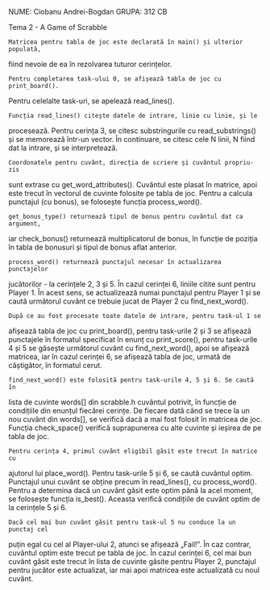 NUME: Ciobanu Andrei-Bogdan
GRUPA: 312 CB

Tema 2 - A Game of Scrabble

    Matricea pentru tabla de joc este declarată în main() și ulterior populată,
fiind nevoie de ea în rezolvarea tuturor cerințelor.

    Pentru completarea task-ului 0, se afișează tabla de joc cu print_board().
Pentru celelalte task-uri, se apelează read_lines().

    Funcția read_lines() citește datele de intrare, linie cu linie, și le
procesează. Pentru cerința 3, se citesc substringurile cu read_substrings() și
se memorează într-un vector. În continuare, se citesc cele N linii, N fiind dat
la intrare, și se interpretează.

    Coordonatele pentru cuvânt, direcția de scriere și cuvântul propriu-zis
sunt extrase cu get_word_attributes(). Cuvântul este plasat în matrice, apoi
este trecut în vectorul de cuvinte folosite pe tabla de joc. Pentru a calcula
punctajul (cu bonus), se folosește funcția process_word().

    get_bonus_type() returnează tipul de bonus pentru cuvântul dat ca argument,
iar check_bonus() returnează multiplicatorul de bonus, în funcție de poziția
în tabla de bonusuri și tipul de bonus aflat anterior.

    process_word() returnează punctajul necesar în actualizarea punctajelor
jucătorilor - la cerințele 2, 3 și 5. În cazul cerinței 6, liniile citite sunt
pentru Player 1. În acest sens, se actualizează numai punctajul pentru Player 1
și se caută următorul cuvânt ce trebuie jucat de Player 2 cu find_next_word().

    După ce au fost procesate toate datele de intrare, pentru task-ul 1 se
afișează tabla de joc cu print_board(), pentru task-urile 2 și 3 se afișează
punctajele în formatul specificat în enunț cu print_score(), pentru task-urile
4 și 5 se găsește următorul cuvânt cu find_next_word(), apoi se afișează
matricea, iar în cazul cerinței 6, se afișează tabla de joc, urmată de
câștigător, în formatul cerut.

    find_next_word() este folosită pentru task-urile 4, 5 și 6. Se caută în
lista de cuvinte words[] din scrabble.h cuvântul potrivit, în funcție de
condițiile din enunțul fiecărei cerințe. De fiecare dată când se trece la un
nou cuvânt din words[], se verifică dacă a mai fost folosit în matricea de joc.
Funcția check_space() verifică suprapunerea cu alte cuvinte și ieșirea de pe
tabla de joc.

    Pentru cerința 4, primul cuvânt eligibil găsit este trecut în matrice cu
ajutorul lui place_word(). Pentru task-urile 5 și 6, se caută cuvântul optim.
Punctajul unui cuvânt se obține precum în read_lines(), cu process_word().
Pentru a determina dacă un cuvânt găsit este optim până la acel moment, se
folosește funcția is_best(). Aceasta verifică condițiile de cuvânt optim de la
cerințele 5 și 6.

    Dacă cel mai bun cuvânt găsit pentru task-ul 5 nu conduce la un punctaj cel
puțin egal cu cel al Player-ului 2, atunci se afișează „Fail!”. În caz contrar,
cuvântul optim este trecut pe tabla de joc. În cazul cerinței 6, cel mai bun
cuvânt găsit este trecut în lista de cuvinte găsite pentru Player 2, punctajul
pentru jucător este actualizat, iar mai apoi matricea este actualizată cu noul
cuvânt.
